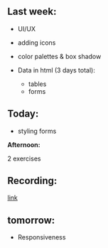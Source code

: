 ## Last week:

-  UI/UX
  - adding icons
  - color palettes & box shadow

- Data in html (3 days total):
  - tables
  - forms

## Today:

  - styling forms


**Afternoon:**

2 exercises

## Recording:

[link](https://us02web.zoom.us/rec/share/F8fJZgf9lx37Y90Zv47ET1h6PxM5d-B_33LcDiNttTpbmILDaoG2hPWeOlyCRC4E.VHCbZw3NC7PpgpHb)

## tomorrow:

- Responsiveness